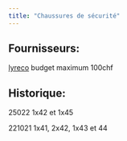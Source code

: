 ```yaml
---
title: "Chaussures de sécurité"
---
```


## Fournisseurs:
[lyreco](notes/utilisateurs/fournisseurs/lyreco.md) budget maximum 100chf

## Historique:
25022 1x42 et 1x45

221021 1x41, 2x42, 1x43 et 44 
